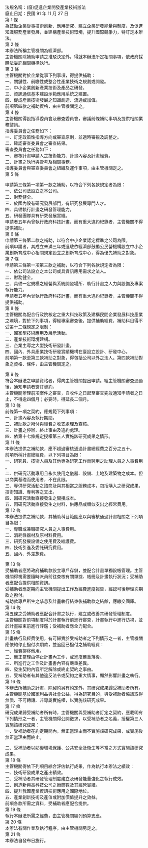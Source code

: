 法規名稱：(廢)促進企業開發產業技術辦法  
廢止日期：民國 91 年 11 月 27 日  
第 1 條  
為鼓勵企業從事技術創新、應用研究、建立企業研發能量與制度，及促進  
知識服務產業發展，並建構產業技術環境，提升國際競爭力，特訂定本辦  
法。  
第 2 條  
本辦法所稱主管機關為經濟部。  
主管機關除補助申請之准駁決定外，得就本辦法所定相關事項，依政府採  
購法委託相關機構執行。  
第 3 條  
主管機關對於企業從事下列事項，得提供補助：  
一、關鍵性、前瞻性或整合性產業技術之規劃或開發。  
二、中小企業創新產業技術及產品之研發。  
三、資訊通信基本建設示範應用系統之建置。  
四、促成產業技術發展之知識創造、流通或加值。  
前項第四款之補助資格，由主管機關定之。  
第 4 條  
主管機關得設指導委員會及審查委員會，審議前條補助事項及提供相關業  
務諮詢。  
指導委員會之任務如下：  
一、訂定政策性指導方向或審查原則，並適時審視及調整之。  
二、確認審查委員會之審查結果。  
審查委員會之任務如下：  
一、審核計畫申請人之技術能力、計畫內容及計畫經費。  
二、計畫之執行與管考及相關事務。  
指導委員會與審查委員會之組織及運作事項，由主管機關定之。  
第 5 條  


申請第三條第一項第一款之補助，以符合下列各款規定者為限：  
一、依公司法設立之本公司。  
二、財務健全。  
三、於國內設有研究發展部門，有研究發展專門人才。  
四、具備執行計畫之研發管理能力。  
五、研發團隊具有研究發展實績。  
申請者五年內曾執行政府科技計畫，而有重大違約紀錄者，主管機關不得  
提供補助。  
第 6 條  
申請第三條第二款之補助，以符合中小企業認定標準之公司為限。  
前項申請者，其成立未滿三年或進駐依經濟部鼓勵公民營機構設立中小企  
業創新育成中心相關規定設立之創新育成中心，得為優先補助之對象。  
第 7 條  
申請第三條第一項第三款之補助，以符合下列各款規定者為限：  
一、依公司法設立之本公司或具資訊應用需求之法人。  
二、財務健全。  
三、具備一定規模之經營與系統開發場所、執行計畫之人力與設備及專案  
執行能力。  
申請者五年內曾執行政府科技計畫，而有重大違約紀錄者，主管機關不得  
提供補助。  
第 8 條  
主管機關為配合行政院核定之重大科技政策及建構民間企業發展科技產業  
之環境，對於下列事項，得經專案審查後，提供補助經費，補助科目得不  
受第十二條規定之限制：  
一、國家型技術應用及展示活動。  
二、產業技術環境建構。  
三、企業主導之大型技術研發計畫。  
四、國內、外具產業技術研發實績機構在臺設立設計、研發中心。  
前項第一款至第三款補助之對象，得包括公司以外之法人。第四款補助對  
象之資格、條件，由主管機關定之。  


第 9 條  
符合本辦法之申請資格者，得向主管機關提出申請。經主管機關審查通過  
後，通知申請者簽訂契約。  
主管機關辦理前項案件之審查，自收件之日起至審查完竣通知申請者之日  
止，不得逾四個月；必要時，得延長二個月。  
第 10 條  
前條第一項之契約，應規範下列事項：  
一、計畫內容及執行期間。  
二、補助款之撥付與經費之收支處理及查核。  
三、計畫之停辦、終止事由及違約處理。  
四、依第十七條規定授權第三人實施該研究成果之情形。  
第 11 條  
本辦法提供之補助款，應不超過審核通過計畫總經費之百分之五十。  
前項所稱計畫總經費，以下列項目為限：  
一、研究員、技術人員及其他專為研究工作而聘用之助理人員之人事費用  
。  
二、供研究活動專用且永久使用之儀器、設備、土地及建築物之成本。但  
以商業基礎而使用者，不在此限。  
三、專供研究活動之諮商及與其相當之服務成本，包括購入之研究成果，  
技術知識、專利等之支出。  
四、因研究活動直接發生之間接成本。  
五、因研究活動直接發生之材料，供應品或類似支出之經常費用。  
第 12 條  
本辦法提供之補助款，其補助科目範圍應以與審核通過計畫相關之下列項  
目為限：  
一、專職或兼職研究人員之人事費用。  
二、消耗性器材及原材料費用。  
三、研究發展設備之使用費及維護費。  
四、技術引進及委託研究費用。  
五、國內、外差旅費。  


第 13 條  
受補助者應將政府補助款設立專戶存儲，並配合計畫單獨設帳管理。主管  
機關得視需要隨時派員前往查核有關單據、帳冊及計畫執行狀況；受補助  
者應配合提供相關資訊。  
受補助者應定期向主管機關提出工作及經費進度報告，經認可後辦理次期  
款之撥付。  
補助款專戶所生之孳息及計畫執行結束後補助款之結餘，應繳交國庫。  
第 14 條  
第五條之受補助者應配合計畫之執行，建立或改善其研發管理制度。  
主管機關對前項制度得於計畫執行前進行審查，計畫執行中進行訪視，並  
於計畫結束前進行評鑑；受補助者應全力配合。  
第 15 條  
計畫執行及經費使用，有可歸責於受補助者之下列情形之一者，主管機關  
應依約停止撥付次期款，並追回已撥付之補助經費：  
一、經費挪移他用。  
二、無正當理由停止計畫內工作，或進度嚴重落後。  
三、所進行之工作及計畫書內容有嚴重差異。  
四、發生契約內容所定解除或終止契約之事由。  
五、受補助者有其他違反法令或契約之重大情事，顯然影響計畫之執行。  
第 16 條  
本辦法所補助之計畫，除契約另有約定外，其研究成果歸受補助者所有。  
主管機關基於國家利益與社會公益，得為研究目的，與受補助者協議取得  
無償、不可轉讓、非專屬實施權，以實施該研究成果。  
第 17 條  
研究成果歸受補助者所有時，主管機關與受補助者訂定之契約，應載明有  
下列情形之一者，主管機關得公開徵求，以受補助者之名義，授權第三人  
實施該研究成果：  
一、受補助者在約定期間內，無正當理由而不實施該研究成果，或實施後  
無正當理由而終止。  


二、受補助者以妨礙環境保護、公共安全及衛生等不當之方式實施該研究  
成果。  
第 18 條  
主管機關得依下列項目綜合評估執行成果，作為執行本辦法之績效：  
一、技術研發成果之產出績效。  
二、受補助者其研發管理制度建立及研發能量強化之執行成效。  
三、創造新興高科技公司之廠商數及其經營實績。  
四、提升我國產業資訊技術應用之國際地位。  
五、產業創新技術及產值或附加價值提升之效益。  
前項各款所需之資料，受補助者應配合提供。  
第 19 條  
執行本辦法所需之經費，由主管機關編列預算支應。  
第 20 條  
本辦法有關作業及執行程序，由主管機關另定之。  
第 21 條  
本辦法自發布日施行。  



